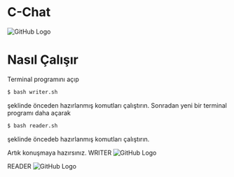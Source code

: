 # C-Chat
![GitHub Logo](https://i.hizliresim.com/e9xPNV.png)
# Nasıl Çalışır
Terminal programını açıp 
```sh
$ bash writer.sh
```
şeklinde önceden hazırlanmış komutları çalıştırın. Sonradan yeni bir terminal programı daha açarak
```sh
$ bash reader.sh
```
şeklinde öncedeb hazırlanmış komutları çalıştırın.

Artık konuşmaya hazırsınız.
WRITER
![GitHub Logo](https://i.hizliresim.com/ikCFA2.png)

READER
![GitHub Logo](https://i.hizliresim.com/5NLtAD.png)